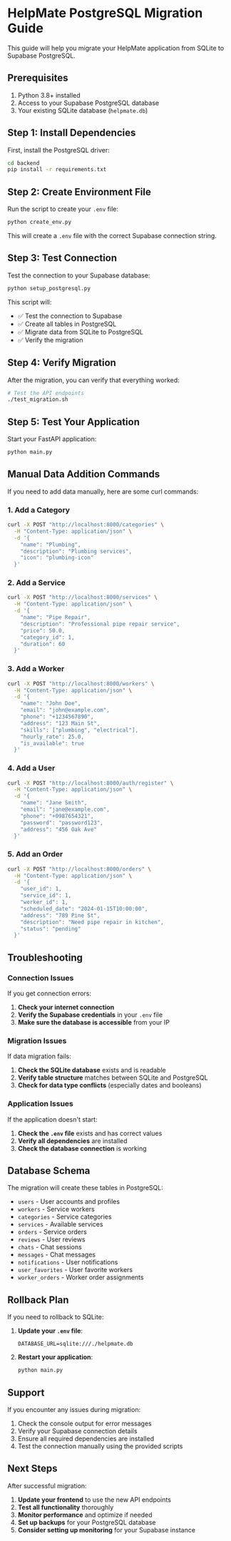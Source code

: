 # HelpMate PostgreSQL Migration Guide

This guide will help you migrate your HelpMate application from SQLite to Supabase PostgreSQL.

## Prerequisites

1. Python 3.8+ installed
2. Access to your Supabase PostgreSQL database
3. Your existing SQLite database (`helpmate.db`)

## Step 1: Install Dependencies

First, install the PostgreSQL driver:

```bash
cd backend
pip install -r requirements.txt
```

## Step 2: Create Environment File

Run the script to create your `.env` file:

```bash
python create_env.py
```

This will create a `.env` file with the correct Supabase connection string.

## Step 3: Test Connection

Test the connection to your Supabase database:

```bash
python setup_postgresql.py
```

This script will:
- ✅ Test the connection to Supabase
- ✅ Create all tables in PostgreSQL
- ✅ Migrate data from SQLite to PostgreSQL
- ✅ Verify the migration

## Step 4: Verify Migration

After the migration, you can verify that everything worked:

```bash
# Test the API endpoints
./test_migration.sh
```

## Step 5: Test Your Application

Start your FastAPI application:

```bash
python main.py
```

## Manual Data Addition Commands

If you need to add data manually, here are some curl commands:

### 1. Add a Category
```bash
curl -X POST "http://localhost:8000/categories" \
  -H "Content-Type: application/json" \
  -d '{
    "name": "Plumbing",
    "description": "Plumbing services",
    "icon": "plumbing-icon"
  }'
```

### 2. Add a Service
```bash
curl -X POST "http://localhost:8000/services" \
  -H "Content-Type: application/json" \
  -d '{
    "name": "Pipe Repair",
    "description": "Professional pipe repair service",
    "price": 50.0,
    "category_id": 1,
    "duration": 60
  }'
```

### 3. Add a Worker
```bash
curl -X POST "http://localhost:8000/workers" \
  -H "Content-Type: application/json" \
  -d '{
    "name": "John Doe",
    "email": "john@example.com",
    "phone": "+1234567890",
    "address": "123 Main St",
    "skills": ["plumbing", "electrical"],
    "hourly_rate": 25.0,
    "is_available": true
  }'
```

### 4. Add a User
```bash
curl -X POST "http://localhost:8000/auth/register" \
  -H "Content-Type: application/json" \
  -d '{
    "name": "Jane Smith",
    "email": "jane@example.com",
    "phone": "+0987654321",
    "password": "password123",
    "address": "456 Oak Ave"
  }'
```

### 5. Add an Order
```bash
curl -X POST "http://localhost:8000/orders" \
  -H "Content-Type: application/json" \
  -d '{
    "user_id": 1,
    "service_id": 1,
    "worker_id": 1,
    "scheduled_date": "2024-01-15T10:00:00",
    "address": "789 Pine St",
    "description": "Need pipe repair in kitchen",
    "status": "pending"
  }'
```

## Troubleshooting

### Connection Issues
If you get connection errors:

1. **Check your internet connection**
2. **Verify the Supabase credentials** in your `.env` file
3. **Make sure the database is accessible** from your IP

### Migration Issues
If data migration fails:

1. **Check the SQLite database** exists and is readable
2. **Verify table structure** matches between SQLite and PostgreSQL
3. **Check for data type conflicts** (especially dates and booleans)

### Application Issues
If the application doesn't start:

1. **Check the `.env` file** exists and has correct values
2. **Verify all dependencies** are installed
3. **Check the database connection** is working

## Database Schema

The migration will create these tables in PostgreSQL:

- `users` - User accounts and profiles
- `workers` - Service workers
- `categories` - Service categories
- `services` - Available services
- `orders` - Service orders
- `reviews` - User reviews
- `chats` - Chat sessions
- `messages` - Chat messages
- `notifications` - User notifications
- `user_favorites` - User favorite workers
- `worker_orders` - Worker order assignments

## Rollback Plan

If you need to rollback to SQLite:

1. **Update your `.env` file**:
   ```
   DATABASE_URL=sqlite:///./helpmate.db
   ```

2. **Restart your application**:
   ```bash
   python main.py
   ```

## Support

If you encounter any issues during migration:

1. Check the console output for error messages
2. Verify your Supabase connection details
3. Ensure all required dependencies are installed
4. Test the connection manually using the provided scripts

## Next Steps

After successful migration:

1. **Update your frontend** to use the new API endpoints
2. **Test all functionality** thoroughly
3. **Monitor performance** and optimize if needed
4. **Set up backups** for your PostgreSQL database
5. **Consider setting up monitoring** for your Supabase instance 